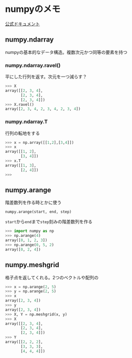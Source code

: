 # numpyのメモ

[公式ドキュメント](https://numpy.org/doc/1.19/#)

## numpy.ndarray

numpyの基本的なデータ構造。複数次元かつ同等の要素を持つ

### numpy.ndarray.ravel()

平にした行列を返す。次元を一つ減らす？

```a.py
>>> X
array([[2, 3, 4],
       [2, 3, 4],
       [2, 3, 4]])
>>> X.ravel()
array([2, 3, 4, 2, 3, 4, 2, 3, 4])
```

### numpy.ndarray.T

行列の転地をする

```a.py
>>> x = np.array([[1,2],[3,4]])
>>> x
array([[1, 2],
       [3, 4]])
>>> x.T
array([[1, 3],
       [2, 4]])
>>>
```

## numpy.arange

階差数列を作る時とかに使う

`numpy.arange(start, end, step)`

`start`から`end`まで`step`刻みの階差数列を作る

```a.py
>>> import numpy as np
>>> np.arange(4)
array([0, 1, 2, 3])
>>> np.arange(0, 5, 2)
array([0, 2, 4])
```
## numpy.meshgrid

格子点を返してくれる。2つのベクトルや配列の

```a.py
>>> x = np.arange(2, 5)
>>> y = np.arange(2, 5)
>>> x
array([2, 3, 4])
>>> y
array([2, 3, 4])
>>> X, Y = np.meshgrid(x, y)
>>> X
array([[2, 3, 4],
       [2, 3, 4],
       [2, 3, 4]])
>>> Y
array([[2, 2, 2],
       [3, 3, 3],
       [4, 4, 4]])
```
